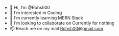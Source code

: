 - 👋 Hi, I’m @Rohsh00
- 👀 I’m interested in Coding 
- 🌱 I’m currently learning MERN Stack
- 💞️ I’m looking to collaborate on Currently for nothing
- 📫  Reach me  on my mail Rohsh00@gmail.com

<!---
Rohsh00/Rohsh00 is a ✨ special ✨ repository because its `README.md` (this file) appears on your GitHub profile.
You can click the Preview link to take a look at your changes.
--->
